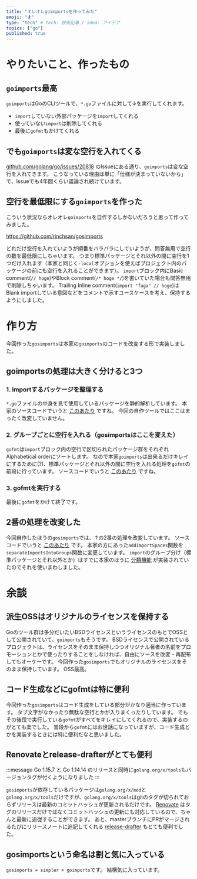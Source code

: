 ```yaml
---
title: "オレオレgoimportsを作ってみた"
emoji: "🏂"
type: "tech" # tech: 技術記事 / idea: アイデア
topics: ["go"]
published: true
---
```


# やりたいこと、作ったもの

## `goimports`最高

`goimports`はGoのCLIツールで、`*.go`ファイルに対して↓を実行してくれます。

- `import`していない外部パッケージを`import`してくれる
- 使っていない`import`は削除してくれる
- 最後に`gofmt`もかけてくれる

## でも`goimports`は変な空行を入れてくる

[github.com/golang/go/issues/20818](https://github.com/golang/go/issues/20818) のIssueにある通り、`goimports`は変な空行を入れてきます。
こうなっている理由は単に「仕様が決まっていないから」で、Issueでも4年間くらい議論され続けています。

## 空行を最低限にする`goimports`を作った

こういう状況ならオレオレ`goimports`を自作するしかないだろうと思って作ってみました。

https://github.com/rinchsan/gosimports

どれだけ空行を入れていようが順番をバラバラにしていようが、問答無用で空行の数を最低限にしちゃいます。
つまり標準パッケージとそれ以外の間に空行を1つだけ入れます（本家と同じく`-local`オプションを使えばプロジェクト内のパッケージの前にも空行を入れることができます）。
`import`ブロック内にBasic comment(`// hoge`)やBlock comment(`/* hoge */`)を書いていた場合も問答無用で削除しちゃいます。
Trailing Inline comment(`import "fuga" // hoge`)はBlank importしている意図などをコメントで示すユースケースを考え、保持するようにしました。

# 作り方

今回作った`gosimports`は本家の`goimports`のコードを改変する形で実装しました。

## goimportsの処理は大きく分けると3つ

### 1. importするパッケージを整理する

`*.go`ファイルの中身を見て使用しているパッケージを静的解析しています。
本家のソースコードでいうと [このあたり](https://github.com/golang/tools/blob/b894a3290fff7ed8373c3156460600f8216a6c2d/internal/imports/fix.go#L521-L528) ですね。
今回の自作ツールではここはまったく改変していません。

### 2. グループごとに空行を入れる（gosimportsはここを変えた）

`gofmt`は`import`ブロック内の空行で区切られたパッケージ群をそれぞれAlphabetical orderにソートします。
なので本家`goimports`は出来るだけキレイにするために(?)、標準パッケージとそれ以外の間に空行を入れる処理を`gofmt`の前段に行っています。
ソースコードでいうと [このあたり](https://github.com/golang/tools/blob/b894a3290fff7ed8373c3156460600f8216a6c2d/internal/imports/imports.go#L311-L346) ですね。

### 3. gofmtを実行する

最後に`gofmt`をかけて終了です。

## 2番の処理を改変した

今回自作したほうの`gosimports`では、↑の2番の処理を改変しています。
ソースコードでいうと [このあたり](https://github.com/rinchsan/gosimports/blob/3e853eb6aaf9d3fe1101b3477604217bc60d7519/internal/imports/imports.go#L301-L344) です。
本家の方にあった`addImportSpaces`関数を`separateImportsIntoGroups`関数に変更しています。
`import`のグループ分け（標準パッケージとそれ以外とか）はすでに本家のほうに [分類機能](https://github.com/golang/tools/blob/b894a3290fff7ed8373c3156460600f8216a6c2d/internal/imports/fix.go#L62-L69) が実装されていたのでそれを使いまわしました。

# 余談

## 派生OSSはオリジナルのライセンスを保持する

Goのツール群は多分だいたいBSDライセンスというライセンスのもとでOSSとして公開されていて、`goimports`もそうです。
BSDライセンスで公開されているプロジェクトは、ライセンスをそのまま保持しつつオリジナル著者の名前をプロモーションとかで使ったりすることをしなければ、自由にソースを改変・再配布してもオーケーです。
今回作った`gosimports`でもオリジナルのライセンスをそのまま保持しています。 OSS最高。

## コード生成などにgofmtは特に便利

今回作った`gosimports`はコード生成をしている部分がかなり適当に作っています。
タブ文字がなかったり無駄な空行とかが入りまくったりしています。
でもその後段で実行している`gofmt`がすべてをキレイにしてくれるので、実装するのがとても楽でした。
普段から`gofmt`にはお世話になっていますが、コード生成とかを実装するときには特に便利だなと思いました。

## Renovateとrelease-drafterがとても便利

:::message
Go 1.15.7 と Go 1.14.14 のリリースと同時に`golang.org/x/tools`もバージョンタグが付くようになりました
:::

`gosimports`が依存しているパッケージは`golang.org/x/mod`と`golang.org/x/tools`だけですが、`golang.org/x/tools`はgitのタグが切られておらずリリースは最新のコミットハッシュが更新されるだけです。
[Renovate](https://github.com/renovatebot/renovate) はタグのリリースだけではなくコミットハッシュの更新にも対応しているので、ちゃんと最新に追従することができます。
あと、masterブランチにPRがマージされるたびにリリースノートに追記してくれる [release-drafter](https://github.com/release-drafter/release-drafter) もとても便利でした。

## gosimportsという命名は割と気に入っている

`gosimports = simpler + goimports`です。
結構気に入っています。
